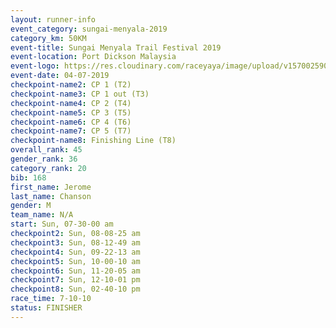 ```yaml
---
layout: runner-info 
event_category: sungai-menyala-2019 
category_km: 50KM 
event-title: Sungai Menyala Trail Festival 2019 
event-location: Port Dickson Malaysia 
event-logo: https://res.cloudinary.com/raceyaya/image/upload/v1570025907/logo/smft_rwzxh1.jpg 
event-date: 04-07-2019 
checkpoint-name2: CP 1 (T2) 
checkpoint-name3: CP 1 out (T3) 
checkpoint-name4: CP 2 (T4) 
checkpoint-name5: CP 3 (T5) 
checkpoint-name6: CP 4 (T6) 
checkpoint-name7: CP 5 (T7) 
checkpoint-name8: Finishing Line (T8) 
overall_rank: 45
gender_rank: 36
category_rank: 20
bib: 168
first_name: Jerome
last_name: Chanson
gender: M
team_name: N/A
start: Sun, 07-30-00 am
checkpoint2: Sun, 08-08-25 am
checkpoint3: Sun, 08-12-49 am
checkpoint4: Sun, 09-22-13 am
checkpoint5: Sun, 10-00-10 am
checkpoint6: Sun, 11-20-05 am
checkpoint7: Sun, 12-10-01 pm
checkpoint8: Sun, 02-40-10 pm
race_time: 7-10-10
status: FINISHER
---
```

